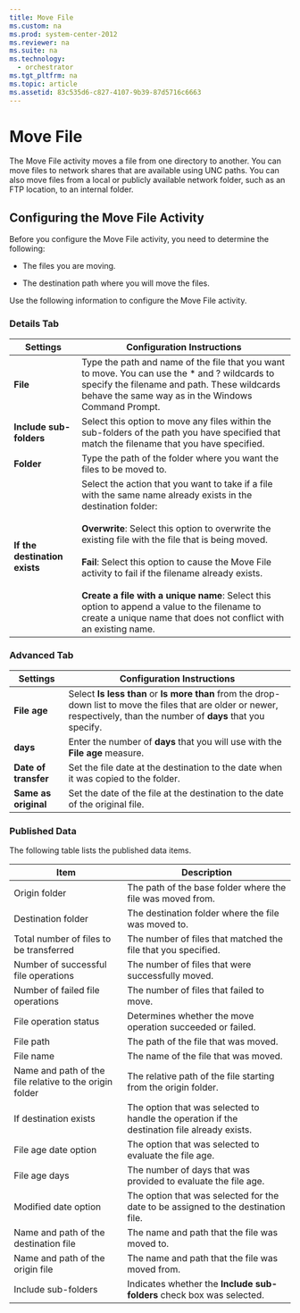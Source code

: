 ```yaml
---
title: Move File
ms.custom: na
ms.prod: system-center-2012
ms.reviewer: na
ms.suite: na
ms.technology: 
  - orchestrator
ms.tgt_pltfrm: na
ms.topic: article
ms.assetid: 83c535d6-c827-4107-9b39-87d5716c6663
---
```

# Move File
The Move File activity moves a file from one directory to another. You can move files to network shares that are available using UNC paths. You can also move files from a local or publicly available network folder, such as an FTP location, to an internal folder.

## Configuring the Move File Activity
Before you configure the Move File activity, you need to determine the following:

-   The files you are moving.

-   The destination path where you will move the files.

Use the following information to configure the Move File activity.

### Details Tab

|Settings|Configuration Instructions|
|------------|------------------------------|
|**File**|Type the path and name of the file that you want to move. You can use the \* and ? wildcards to specify the filename and path. These wildcards behave the same way as in the Windows Command Prompt.|
|**Include sub\-folders**|Select this option to move any files within the sub\-folders of the path you have specified that match the filename that you have specified.|
|**Folder**|Type the path of the folder where you want the files to be moved to.|
|**If the destination exists**|Select the action that you want to take if a file with the same name already exists in the destination folder:<br /><br />**Overwrite**: Select this option to overwrite the existing file with the file that is being moved.<br /><br />**Fail**: Select this option to cause the Move File activity to fail if the filename already exists.<br /><br />**Create a file with a unique name**: Select this option to append a value to the filename to create a unique name that does not conflict with an existing name.|

### Advanced Tab

|Settings|Configuration Instructions|
|------------|------------------------------|
|**File age**|Select **Is less than** or **Is more than** from the drop\-down list to move the files that are older or newer, respectively, than the number of **days** that you specify.|
|**days**|Enter the number of **days** that you will use with the **File age** measure.|
|**Date of transfer**|Set the file date at the destination to the date when it was copied to the folder.|
|**Same as original**|Set the date of the file at the destination to the date of the original file.|

### Published Data
The following table lists the published data items.

|Item|Description|
|--------|---------------|
|Origin folder|The path of the base folder where the file was moved from.|
|Destination folder|The destination folder where the file was moved to.|
|Total number of files to be transferred|The number of files that matched the file that you specified.|
|Number of successful file operations|The number of files that were successfully moved.|
|Number of failed file operations|The number of files that failed to move.|
|File operation status|Determines whether the move operation succeeded or failed.|
|File path|The path of the file that was moved.|
|File name|The name of the file that was moved.|
|Name and path of the file relative to the origin folder|The relative path of the file starting from the origin folder.|
|If destination exists|The option that was selected to handle the operation if the destination file already exists.|
|File age date option|The option that was selected to evaluate the file age.|
|File age days|The number of days that was provided to evaluate the file age.|
|Modified date option|The option that was selected for the date to be assigned to the destination file.|
|Name and path of the destination file|The name and path that the file was moved to.|
|Name and path of the origin file|The name and path that the file was moved from.|
|Include sub\-folders|Indicates whether the **Include sub\-folders** check box was selected.|


